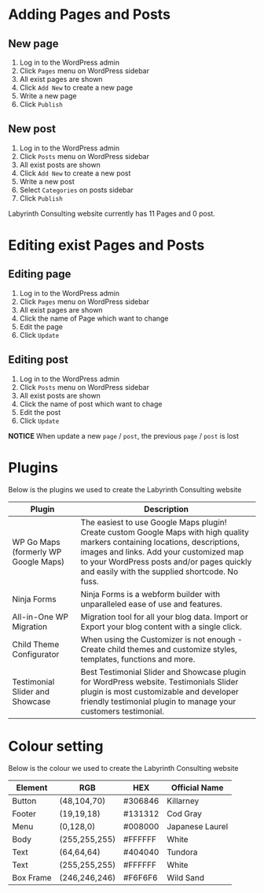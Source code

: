 # Adding Pages and Posts

## New page

1. Log in to the WordPress admin
2. Click `Pages` menu on WordPress sidebar
3. All exist pages are shown
4. Click `Add New` to create a new page
5. Write a new page 
6. Click `Publish`


## New post

1. Log in to the WordPress admin
2. Click `Posts` menu on WordPress sidebar
3. All exist posts are shown
4. Click `Add New` to create a new post
5. Write a new post
6. Select `Categories` on posts sidebar
7. Click `Publish`


Labyrinth Consulting website currently has 11 Pages and 0 post. 



# Editing exist Pages and Posts

## Editing page

1. Log in to the WordPress admin
2. Click `Pages` menu on WordPress sidebar
3. All exist pages are shown
4. Click the name of Page which want to change
5. Edit the page
6. Click `Update`


## Editing post

1. Log in to the WordPress admin
2. Click `Posts` menu on WordPress sidebar
3. All exist posts are shown
4. Click the name of post which want to chage
5. Edit the post
6. Click `Update`

**NOTICE** When update a new `page` / `post`, the previous `page` / `post` is lost



# Plugins

Below is the plugins we used to create the Labyrinth Consulting website

| Plugin | Description |
|---|---|
| WP Go Maps (formerly WP Google Maps) | The easiest to use Google Maps plugin! Create custom Google Maps with high quality markers containing locations, descriptions, images and links. Add your customized map to your WordPress posts and/or pages quickly and easily with the supplied shortcode. No fuss. |
| Ninja Forms | Ninja Forms is a webform builder with unparalleled ease of use and features.|
| All-in-One WP Migration | Migration tool for all your blog data. Import or Export your blog content with a single click.|
| Child Theme Configurator | When using the Customizer is not enough - Create child themes and customize styles, templates, functions and more.|
| Testimonial Slider and Showcase | Best Testimonial Slider and Showcase plugin for WordPress website. Testimonials Slider plugin is most customizable and developer friendly testimonial plugin to manage your customers testimonial. |


# Colour setting

Below is the colour we used to create the Labyrinth Consulting website

| Element | RGB | HEX | Official Name |
|---|---|---|---|
| Button | (48,104,70) | #306846 | Killarney |
| Footer | (19,19,18) | #131312 | Cod Gray |
| Menu | (0,128,0) | #008000 | Japanese Laurel |
| Body | (255,255,255) | #FFFFFF | White |
| Text | (64,64,64) | #404040 | Tundora |
| Text | (255,255,255) | #FFFFFF | White |
|Box Frame | (246,246,246) | #F6F6F6 | Wild Sand |

